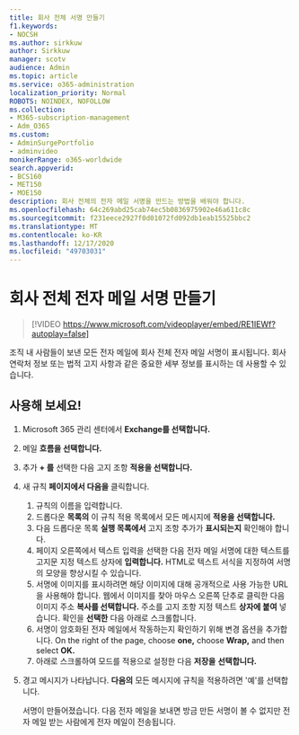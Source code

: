 ```yaml
---
title: 회사 전체 서명 만들기
f1.keywords:
- NOCSH
ms.author: sirkkuw
author: Sirkkuw
manager: scotv
audience: Admin
ms.topic: article
ms.service: o365-administration
localization_priority: Normal
ROBOTS: NOINDEX, NOFOLLOW
ms.collection:
- M365-subscription-management
- Adm_O365
ms.custom:
- AdminSurgePortfolio
- adminvideo
monikerRange: o365-worldwide
search.appverid:
- BCS160
- MET150
- MOE150
description: 회사 전체의 전자 메일 서명을 만드는 방법을 배워야 합니다.
ms.openlocfilehash: 64c269abd25cab74ec5b0836975902e46a611c8c
ms.sourcegitcommit: f231eece2927f0d01072fd092db1eab15525bbc2
ms.translationtype: MT
ms.contentlocale: ko-KR
ms.lasthandoff: 12/17/2020
ms.locfileid: "49703031"
---
```

# <a name="create-a-company-wide-email-signature"></a>회사 전체 전자 메일 서명 만들기

> [!VIDEO https://www.microsoft.com/videoplayer/embed/RE1IEWf?autoplay=false]

조직 내 사람들이 보낸 모든 전자 메일에 회사 전체 전자 메일 서명이 표시됩니다. 회사 연락처 정보 또는 법적 고지 사항과 같은 중요한 세부 정보를 표시하는 데 사용할 수 있습니다. 

## <a name="try-it"></a>사용해 보세요!

1. Microsoft 365 관리 센터에서 **Exchange를 선택합니다.**
1. 메일 **흐름을 선택합니다.**
1. 추가 **+ 를** 선택한 다음 고지 조항 **적용을 선택합니다.**
1. 새 규칙 **페이지에서 다음을** 클릭합니다.
    1. 규칙의 이름을 입력합니다.
    1. 드롭다운 **목록의** 이 규칙 적용 목록에서 모든 메시지에 **적용을 선택합니다.**
    1. 다음 드롭다운 목록 **실행 목록에서** 고지 조항 추가가 **표시되는지** 확인해야 합니다.
    1. 페이지 오른쪽에서 텍스트 입력을 선택한 다음 전자 메일 서명에 대한 텍스트를 고지문 지정 텍스트 상자에 **입력합니다.** HTML로 텍스트 서식을 지정하여 서명의 모양을 향상시킬 수 있습니다.
    1. 서명에 이미지를 표시하려면 해당 이미지에 대해 공개적으로 사용 가능한 URL을 사용해야 합니다. 웹에서 이미지를 찾아 마우스 오른쪽 단추로 클릭한 다음 이미지 주소 **복사를 선택합니다.** 주소를 고지 조항 지정 텍스트 **상자에 붙여** 넣습니다. 확인을 **선택한** 다음 아래로 스크롤합니다.
    1. 서명이 암호화된 전자 메일에서 작동하는지 확인하기 위해 변경 옵션을 추가합니다. On the right of the page, choose **one,** choose **Wrap,** and then select **OK.**
    1. 아래로 스크롤하여 모드를 적용으로 설정한 다음 **저장을** **선택합니다.**
1. 경고 메시지가 나타납니다. **다음의** 모든 메시지에 규칙을 적용하려면 '예'를 선택합니다.

    서명이 만들어졌습니다. 다음 전자 메일을 보내면 방금 만든 서명이 볼 수 없지만 전자 메일 받는 사람에게 전자 메일이 전송됩니다.